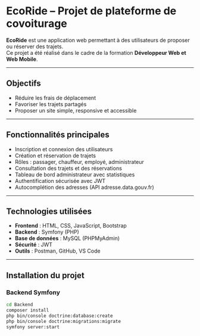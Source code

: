# EcoRide – Projet de plateforme de covoiturage

**EcoRide** est une application web permettant à des utilisateurs de proposer ou réserver des trajets.  
Ce projet a été réalisé dans le cadre de la formation **Développeur Web et Web Mobile**.

---

##  Objectifs

- Réduire les frais de déplacement
- Favoriser les trajets partagés
- Proposer un site simple, responsive et accessible

---

##  Fonctionnalités principales

- Inscription et connexion des utilisateurs
- Création et réservation de trajets
- Rôles : passager, chauffeur, employé, administrateur
- Consultation des trajets et des réservations
- Tableau de bord administrateur avec statistiques
- Authentification sécurisée avec JWT
- Autocomplétion des adresses (API adresse.data.gouv.fr)

---

##  Technologies utilisées

- **Frontend** : HTML, CSS, JavaScript, Bootstrap
- **Backend** : Symfony (PHP)
- **Base de données** : MySQL (PHPMyAdmin)
- **Sécurité** : JWT
- **Outils** : Postman, GitHub, VS Code

---

##  Installation du projet

###  Backend Symfony

```bash
cd Backend
composer install
php bin/console doctrine:database:create
php bin/console doctrine:migrations:migrate
symfony server:start
